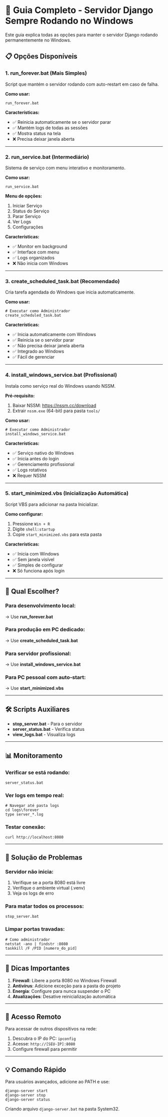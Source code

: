 # 🚀 Guia Completo - Servidor Django Sempre Rodando no Windows

Este guia explica todas as opções para manter o servidor Django rodando permanentemente no Windows.

## 📋 Opções Disponíveis

### 1. **run_forever.bat** (Mais Simples)
Script que mantém o servidor rodando com auto-restart em caso de falha.

**Como usar:**
```batch
run_forever.bat
```

**Características:**
- ✅ Reinicia automaticamente se o servidor parar
- ✅ Mantém logs de todas as sessões
- ✅ Mostra status na tela
- ❌ Precisa deixar janela aberta

---

### 2. **run_service.bat** (Intermediário)
Sistema de serviço com menu interativo e monitoramento.

**Como usar:**
```batch
run_service.bat
```

**Menu de opções:**
1. Iniciar Serviço
2. Status do Serviço  
3. Parar Serviço
4. Ver Logs
5. Configurações

**Características:**
- ✅ Monitor em background
- ✅ Interface com menu
- ✅ Logs organizados
- ❌ Não inicia com Windows

---

### 3. **create_scheduled_task.bat** (Recomendado) 
Cria tarefa agendada do Windows que inicia automaticamente.

**Como usar:**
```batch
# Executar como Administrador
create_scheduled_task.bat
```

**Características:**
- ✅ Inicia automaticamente com Windows
- ✅ Reinicia se o servidor parar
- ✅ Não precisa deixar janela aberta
- ✅ Integrado ao Windows
- ✅ Fácil de gerenciar

---

### 4. **install_windows_service.bat** (Profissional)
Instala como serviço real do Windows usando NSSM.

**Pré-requisito:**
1. Baixar NSSM: https://nssm.cc/download
2. Extrair `nssm.exe` (64-bit) para pasta `tools/`

**Como usar:**
```batch
# Executar como Administrador
install_windows_service.bat
```

**Características:**
- ✅ Serviço nativo do Windows
- ✅ Inicia antes do login
- ✅ Gerenciamento profissional
- ✅ Logs rotativos
- ❌ Requer NSSM

---

### 5. **start_minimized.vbs** (Inicialização Automática)
Script VBS para adicionar na pasta Inicializar.

**Como configurar:**
1. Pressione `Win + R`
2. Digite `shell:startup`
3. Copie `start_minimized.vbs` para esta pasta

**Características:**
- ✅ Inicia com Windows
- ✅ Sem janela visível
- ✅ Simples de configurar
- ❌ Só funciona após login

---

## 🎯 Qual Escolher?

### Para desenvolvimento local:
→ Use **run_forever.bat**

### Para produção em PC dedicado:
→ Use **create_scheduled_task.bat**

### Para servidor profissional:
→ Use **install_windows_service.bat**

### Para PC pessoal com auto-start:
→ Use **start_minimized.vbs**

---

## 🛠️ Scripts Auxiliares

- **stop_server.bat** - Para o servidor
- **server_status.bat** - Verifica status
- **view_logs.bat** - Visualiza logs

---

## 📊 Monitoramento

### Verificar se está rodando:
```batch
server_status.bat
```

### Ver logs em tempo real:
```batch
# Navegar até pasta logs
cd logs\forever
type server_*.log
```

### Testar conexão:
```batch
curl http://localhost:8080
```

---

## 🔧 Solução de Problemas

### Servidor não inicia:
1. Verifique se a porta 8080 está livre
2. Verifique o ambiente virtual (.venv)
3. Veja os logs de erro

### Para matar todos os processos:
```batch
stop_server.bat
```

### Limpar portas travadas:
```batch
# Como administrador
netstat -ano | findstr :8080
taskkill /F /PID [numero_do_pid]
```

---

## 🚨 Dicas Importantes

1. **Firewall**: Libere a porta 8080 no Windows Firewall
2. **Antivírus**: Adicione exceção para a pasta do projeto
3. **Energia**: Configure para nunca suspender o PC
4. **Atualizações**: Desative reinicialização automática

---

## 📱 Acesso Remoto

Para acessar de outros dispositivos na rede:
1. Descubra o IP do PC: `ipconfig`
2. Acesse: `http://[SEU-IP]:8080`
3. Configure firewall para permitir

---

## 💡 Comando Rápido

Para usuários avançados, adicione ao PATH e use:
```batch
django-server start
django-server stop
django-server status
```

Criando arquivo `django-server.bat` na pasta System32.